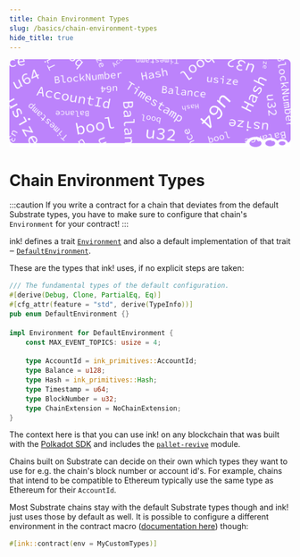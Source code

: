 ```yaml
---
title: Chain Environment Types
slug: /basics/chain-environment-types
hide_title: true
---
```


![Environment Title Picture](/img/title/environment.svg)

# Chain Environment Types

:::caution
If you write a contract for a chain that deviates from the default
Substrate types, you have to make sure to configure that chain's
`Environment` for your contract!
:::

ink! defines a trait [`Environment`](https://use-ink.github.io/ink/ink_env/trait.Environment.html)
and also a default implementation of that trait ‒ [`DefaultEnvironment`](https://use-ink.github.io/ink/ink_env/enum.DefaultEnvironment.html).

These are the types that ink! uses, if no explicit steps are taken:

```rust
/// The fundamental types of the default configuration.
#[derive(Debug, Clone, PartialEq, Eq)]
#[cfg_attr(feature = "std", derive(TypeInfo))]
pub enum DefaultEnvironment {}

impl Environment for DefaultEnvironment {
    const MAX_EVENT_TOPICS: usize = 4;

    type AccountId = ink_primitives::AccountId;
    type Balance = u128;
    type Hash = ink_primitives::Hash;
    type Timestamp = u64;
    type BlockNumber = u32;
    type ChainExtension = NoChainExtension;
}
```

The context here is that you can use ink! on any blockchain that was built with
the [Polkadot SDK](https://polkadot.com/platform/sdk) and includes the
[`pallet-revive`](https://github.com/paritytech/polkadot-sdk/tree/master/substrate/frame/revive)
module.

Chains built on Substrate can decide on their own which types they want
to use for e.g. the chain's block number or account id's. For example,
chains that intend to be compatible to Ethereum typically use the same
type as Ethereum for their `AccountId`.

Most Substrate chains stay with the default Substrate types though and
ink! just uses those by default as well. It is possible to configure
a different environment in the contract macro ([documentation here](https://use-ink.github.io/ink/ink/attr.contract.html#header-arguments))
though:

```rust
#[ink::contract(env = MyCustomTypes)]
```
